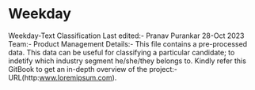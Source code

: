 # Weekday
Weekday-Text Classification
Last edited:- Pranav Purankar 28-Oct 2023
Team:- Product Management
Details:- This file contains a pre-processed data. This data can be useful for classifying a particular candidate; to indetify which industry segment he/she/they belongs to. Kindly refer this GitBook to get an in-depth overview of the project:- URL(http:www.loremipsum.com).
